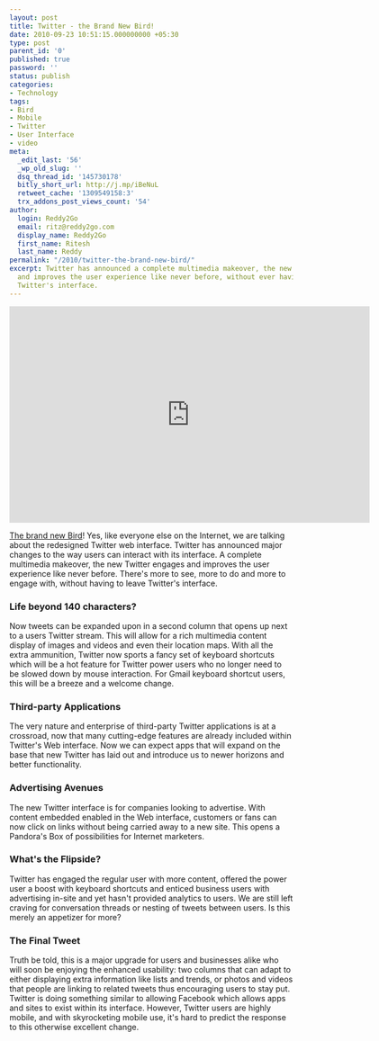 ```yaml
---
layout: post
title: Twitter - the Brand New Bird!
date: 2010-09-23 10:51:15.000000000 +05:30
type: post
parent_id: '0'
published: true
password: ''
status: publish
categories:
- Technology
tags:
- Bird
- Mobile
- Twitter
- User Interface
- video
meta:
  _edit_last: '56'
  _wp_old_slug: ''
  dsq_thread_id: '145730178'
  bitly_short_url: http://j.mp/iBeNuL
  retweet_cache: '1309549158:3'
  trx_addons_post_views_count: '54'
author:
  login: Reddy2Go
  email: ritz@reddy2go.com
  display_name: Reddy2Go
  first_name: Ritesh
  last_name: Reddy
permalink: "/2010/twitter-the-brand-new-bird/"
excerpt: Twitter has announced a complete multimedia makeover, the new Twitter engages
  and improves the user experience like never before, without ever having to leave
  Twitter's interface.
---
```

<p><object width="640" height="385"><param name="movie" value="http://www.youtube.com/v/rIpD7hfffQo?fs=1&amp;hl=en_US&amp;rel=0&amp;hd=1" /><param name="allowFullScreen" value="true" /><param name="allowscriptaccess" value="always" /><embed src="http://www.youtube.com/v/rIpD7hfffQo?fs=1&amp;hl=en_US&amp;rel=0&amp;hd=1" type="application/x-shockwave-flash" allowscriptaccess="always" allowfullscreen="true" width="640" height="385"></embed></object></p>

<p><a href="http://twitter.com/newtwitter">The brand new Bird</a>! Yes, like everyone else on the Internet, we are talking about the redesigned Twitter web interface.  Twitter has announced major changes to the way users can interact with its  interface. A complete multimedia makeover, the new Twitter engages and improves the user experience like never before. There's more to see, more to do and more to engage with, without having to leave Twitter's interface. </p>
<h3>Life beyond 140 characters?</h3>
<p>Now tweets can be expanded upon in a second column that opens up next to a users Twitter stream. This will allow for a rich multimedia content display of images and videos and even their location maps. With all the extra ammunition, Twitter now sports a fancy set of keyboard shortcuts which will be a hot feature for Twitter power users who no longer need to be slowed down by mouse interaction. For Gmail keyboard shortcut users, this will be a breeze and a welcome change.</p>
<h3>Third-party Applications</h3>
<p>The very nature and enterprise of third-party Twitter applications is at a crossroad, now that many cutting-edge features are already included within Twitter's Web interface. Now we can expect apps that will expand on the base that new Twitter has laid out and introduce us to newer horizons and better functionality.</p>
<h3>Advertising Avenues</h3>
<p>The new Twitter interface is for companies looking to advertise. With content embedded enabled in the Web interface, customers or fans can now click on links without being carried away to a new site. This opens a Pandora's Box of possibilities for Internet marketers.</p>
<h3>What's the Flipside?</h3>
<p>Twitter has engaged the regular user with more content, offered the power user a boost with keyboard shortcuts and enticed business users with advertising in-site and yet hasn't  provided analytics to users. We are still left craving for conversation threads or nesting of tweets between users. Is this merely an appetizer for more? </p>
<h3>The Final Tweet</h3>
<p>Truth be told, this is a major upgrade for users and businesses alike who will soon be enjoying the enhanced usability: two columns that can adapt to either displaying extra information like lists and trends, or photos and videos that people are linking to related tweets thus encouraging users to stay put. Twitter is doing something similar to allowing Facebook which allows apps and sites to exist within its interface. However, Twitter users are highly mobile, and with skyrocketing mobile use, it's hard to predict the response to this otherwise excellent change.</p>
